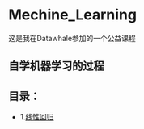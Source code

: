 # Mechine_Learning  
这是我在Datawhale参加的一个公益课程
## 自学机器学习的过程  
## 目录：
  * 1.[线性回归](https://github.com/youxiangming/Mechine_Learning/blob/master/%E7%BA%BF%E6%80%A7%E5%9B%9E%E5%BD%92/Linear_regression.md)
  
  
